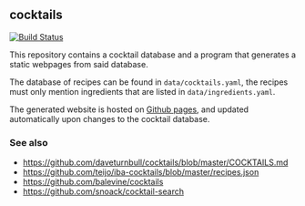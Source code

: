## cocktails

[![Build Status](https://api.travis-ci.org/stevana/cocktails.svg?branch=master)](https://travis-ci.org/stevana/cocktails)

This repository contains a cocktail database and a program that
generates a static webpages from said database.

The database of recipes can be found in `data/cocktails.yaml`, the
recipes must only mention ingredients that are listed in
`data/ingredients.yaml`.

The generated website is hosted on [Github
pages](https://stevana.github.io/cocktails), and updated automatically upon
changes to the cocktail database.

### See also

  * https://github.com/daveturnbull/cocktails/blob/master/COCKTAILS.md
  * https://github.com/teijo/iba-cocktails/blob/master/recipes.json
  * https://github.com/balevine/cocktails
  * https://github.com/snoack/cocktail-search

